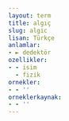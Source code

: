 ```yaml
---
layout: term
title: algıç
slug: algic
lisan: Türkçe
anlamlar:
- ► dedektör
ozellikler:
- - isim
  - fizik
ornekler:
- - ''
orneklerkaynak:
- - ''
---
```

